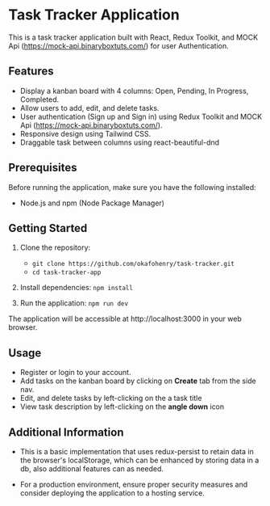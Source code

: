 # Task Tracker Application

This is a task tracker application built with React, Redux Toolkit, and MOCK Api (https://mock-api.binaryboxtuts.com/) for user Authentication.

## Features

- Display a kanban board with 4 columns: Open, Pending, In Progress, Completed.
- Allow users to add, edit, and delete tasks.
- User authentication (Sign up and Sign in) using Redux Toolkit and MOCK Api (https://mock-api.binaryboxtuts.com/).
- Responsive design using Tailwind CSS.
- Draggable task between columns using react-beautiful-dnd

## Prerequisites

Before running the application, make sure you have the following installed:

- Node.js and npm (Node Package Manager)

## Getting Started

1. Clone the repository:

   - ``` git clone https://github.com/okafohenry/task-tracker.git ```
   - ```cd task-tracker-app```

2. Install dependencies:
  ```npm install```

3. Run the application:
    ```npm run dev```

The application will be accessible at http://localhost:3000 in your web browser.

## Usage

- Register or login to your account.
- Add tasks on the kanban board by clicking on **Create** tab from the side nav.
- Edit, and delete tasks by left-clicking on the a task title
- View task description by left-clicking on the **angle down** icon


## Additional Information

- This is a basic implementation that uses redux-persist to retain data in the browser's localStorage, which can be enhanced by storing data in a db, also additional features can as needed.

- For a production environment, ensure proper security measures and consider deploying the application to a hosting service.
